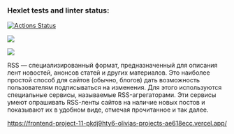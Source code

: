 ### Hexlet tests and linter status:
[![Actions Status](https://github.com/Olivia-Shch/frontend-project-11/actions/workflows/hexlet-check.yml/badge.svg)](https://github.com/Olivia-Shch/frontend-project-11/actions)

<a href="https://codeclimate.com/github/Olivia-Shch/frontend-project-11/maintainability"><img src="https://api.codeclimate.com/v1/badges/c48ca551746ee008b3c2/maintainability" /></a>

<a href="https://codeclimate.com/github/Olivia-Shch/frontend-project-11/test_coverage"><img src="https://api.codeclimate.com/v1/badges/c48ca551746ee008b3c2/test_coverage" /></a>

RSS — специализированный формат, предназначенный для описания лент новостей, анонсов статей и других материалов. Это наиболее простой способ для сайтов (обычно, блогов) дать возможность пользователям подписываться на изменения. Для этого используются специальные сервисы, называемые RSS-агрегаторами. Эти сервисы умеют опрашивать RSS-ленты сайтов на наличие новых постов и показывают их в удобном виде, отмечая прочитанное и так далее.

https://frontend-project-11-pkdj9hty6-olivias-projects-ae618ecc.vercel.app/